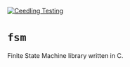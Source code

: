 [![Ceedling Testing](https://github.com/amarinper/fsm/actions/workflows/ceedling-tests.yaml/badge.svg)](https://github.com/amarinper/fsm/actions/workflows/ceedling-tests.yaml)


# `fsm`

Finite State Machine library written in C.

